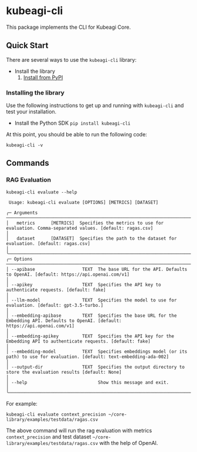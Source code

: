 # kubeagi-cli
This package implements the CLI for Kubeagi Core.

## Quick Start

There are several ways to use the `kubeagi-cli` library:
* Install the library
    1. [Install from PyPI](https://github.com/kubeagi/core-library/tree/main/libs/cli#installing-the-library)

### Installing the library
Use the following instructions to get up and running with `kubeagi-cli` and test your
installation.

- Install the Python SDK `pip install kubeagi-cli`

At this point, you should be able to run the following code:

```shell
kubeagi-cli -v
```

## Commands

### RAG Evaluation

```shell
kubeagi-cli evaluate --help

 Usage: kubeagi-cli evaluate [OPTIONS] [METRICS] [DATASET]                                                                                                                                                
                                                                                                                                                                                                     
╭─ Arguments ───────────────────────────────────────────────────────────────────────────────────────────────────────────────────────────────────────────────────────────────────────────────────────╮
│   metrics      [METRICS]  Specifies the metrics to use for evaluation. Comma-separated values. [default: ragas.csv]                                                                               │
│   dataset      [DATASET]  Specifies the path to the dataset for evaluation. [default: ragas.csv]                                                                                                  │
╰───────────────────────────────────────────────────────────────────────────────────────────────────────────────────────────────────────────────────────────────────────────────────────────────────╯
╭─ Options ─────────────────────────────────────────────────────────────────────────────────────────────────────────────────────────────────────────────────────────────────────────────────────────╮
│ --apibase                  TEXT  The base URL for the API. Defaults to OpenAI. [default: https://api.openai.com/v1]                                                                               │
│ --apikey                   TEXT  Specifies the API key to authenticate requests. [default: fake]                                                                                                  │
│ --llm-model                TEXT  Specifies the model to use for evaluation. [default: gpt-3.5-turbo.]                                                                                             │
│ --embedding-apibase        TEXT  Specifies the base URL for the Embedding API. Defaults to OpenAI. [default: https://api.openai.com/v1]                                                           │
│ --embedding-apikey         TEXT  Specifies the API key for the Embedding API to authenticate requests. [default: fake]                                                                             │
│ --embedding-model          TEXT  Specifies embeddings model (or its path) to use for evaluation. [default: text-embedding-ada-002]                                                                │
│ --output-dir               TEXT  Specifies the output directory to store the evaluation results [default: None]                                                                                    │
│ --help                           Show this message and exit.                                                                                                                                      │
╰───────────────────────────────────────────────────────────────────────────────────────────────────────────────────────────────────────────────────────────────────────────────────────────────────╯
```

For example:

```shell
kubeagi-cli evaluate context_precision ~/core-library/examples/testdata/ragas.csv
```

The above command will run the rag evaluation with metrics `context_precision` and test dataset `~/core-library/examples/testdata/ragas.csv` with the help 
of OpenAI.